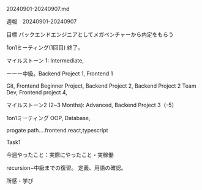 
20240901-20240907.md

週報　20240901-20240907

目標 バックエンドエンジニアとしてメガベンチャーから内定をもらう

1on1ミーティング(1回目) 終了。

マイルストーン 1: Intermediate, 

ーーー中級。Backend Project 1, Frontend 1

 Git, Frontend Beginner Project, Backend Project 2, Backend Project 2 Team Dev, Frontend project 4,

マイルストーン2 (2~3 Months): Advanced, Backend Project 3（-5）

1on1ミーティング
OOP, Database,



progate path....frontend.react,typescript



Task1

今週やったこと：実際にやったこと・実稼働

recursion~中級までの復習。
定義、用語の確認。

所感・学び
